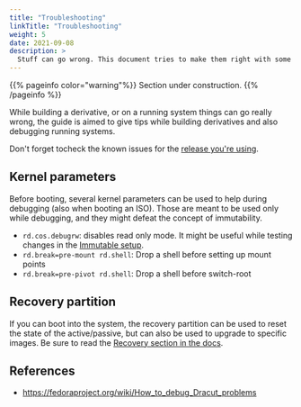 ```yaml
---
title: "Troubleshooting"
linkTitle: "Troubleshooting"
weight: 5
date: 2021-09-08
description: >
  Stuff can go wrong. This document tries to make them right with some useful tips
---
```


{{% pageinfo color="warning"%}}
Section under construction.
{{% /pageinfo %}}

While building a derivative, or on a running system things can go really wrong, the guide is aimed to give tips while building derivatives and also debugging running systems.

Don't forget tocheck the known issues for the [release you're using](https://github.com/rancher-sandbox/cOS-toolkit/issues).

## Kernel parameters

Before booting, several kernel parameters can be used to help during debugging (also when booting an ISO). Those are meant to be used only while debugging, and they might
defeat the concept of immutability.

- `rd.cos.debugrw`: disables read only mode. It might be useful while testing changes in the [Immutable setup](../immutable_rootfs).
- `rd.break=pre-mount rd.shell`: Drop a shell before setting up mount points
- `rd.break=pre-pivot rd.shell`: Drop a shell before switch-root

## Recovery partition

If you can boot into the system, the recovery partition can be used to reset the state of the active/passive, but can also be used to upgrade to specific images. Be sure to read the [Recovery section in the docs](../../getting-started/recovery).

## References
- https://fedoraproject.org/wiki/How_to_debug_Dracut_problems